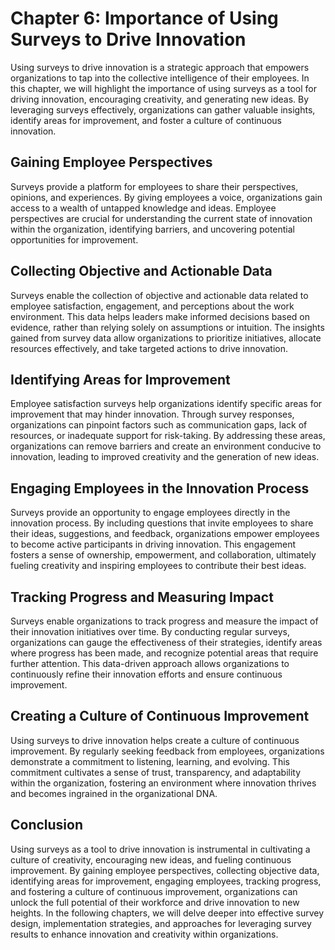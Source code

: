 Chapter 6: Importance of Using Surveys to Drive Innovation
==========================================================

Using surveys to drive innovation is a strategic approach that empowers organizations to tap into the collective intelligence of their employees. In this chapter, we will highlight the importance of using surveys as a tool for driving innovation, encouraging creativity, and generating new ideas. By leveraging surveys effectively, organizations can gather valuable insights, identify areas for improvement, and foster a culture of continuous innovation.

**Gaining Employee Perspectives**
---------------------------------

Surveys provide a platform for employees to share their perspectives, opinions, and experiences. By giving employees a voice, organizations gain access to a wealth of untapped knowledge and ideas. Employee perspectives are crucial for understanding the current state of innovation within the organization, identifying barriers, and uncovering potential opportunities for improvement.

**Collecting Objective and Actionable Data**
--------------------------------------------

Surveys enable the collection of objective and actionable data related to employee satisfaction, engagement, and perceptions about the work environment. This data helps leaders make informed decisions based on evidence, rather than relying solely on assumptions or intuition. The insights gained from survey data allow organizations to prioritize initiatives, allocate resources effectively, and take targeted actions to drive innovation.

**Identifying Areas for Improvement**
-------------------------------------

Employee satisfaction surveys help organizations identify specific areas for improvement that may hinder innovation. Through survey responses, organizations can pinpoint factors such as communication gaps, lack of resources, or inadequate support for risk-taking. By addressing these areas, organizations can remove barriers and create an environment conducive to innovation, leading to improved creativity and the generation of new ideas.

**Engaging Employees in the Innovation Process**
------------------------------------------------

Surveys provide an opportunity to engage employees directly in the innovation process. By including questions that invite employees to share their ideas, suggestions, and feedback, organizations empower employees to become active participants in driving innovation. This engagement fosters a sense of ownership, empowerment, and collaboration, ultimately fueling creativity and inspiring employees to contribute their best ideas.

**Tracking Progress and Measuring Impact**
------------------------------------------

Surveys enable organizations to track progress and measure the impact of their innovation initiatives over time. By conducting regular surveys, organizations can gauge the effectiveness of their strategies, identify areas where progress has been made, and recognize potential areas that require further attention. This data-driven approach allows organizations to continuously refine their innovation efforts and ensure continuous improvement.

**Creating a Culture of Continuous Improvement**
------------------------------------------------

Using surveys to drive innovation helps create a culture of continuous improvement. By regularly seeking feedback from employees, organizations demonstrate a commitment to listening, learning, and evolving. This commitment cultivates a sense of trust, transparency, and adaptability within the organization, fostering an environment where innovation thrives and becomes ingrained in the organizational DNA.

**Conclusion**
--------------

Using surveys as a tool to drive innovation is instrumental in cultivating a culture of creativity, encouraging new ideas, and fueling continuous improvement. By gaining employee perspectives, collecting objective data, identifying areas for improvement, engaging employees, tracking progress, and fostering a culture of continuous improvement, organizations can unlock the full potential of their workforce and drive innovation to new heights. In the following chapters, we will delve deeper into effective survey design, implementation strategies, and approaches for leveraging survey results to enhance innovation and creativity within organizations.
